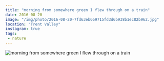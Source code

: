 ```yaml
---
title: "morning from somewhere green I flew through on a train"
date: 2016-08-20
image: "/img/photo/2016-08-20-7fd63eb669715fd3d6b938b1ec82b962.jpg"
location: "Trent Valley"
instagram: true
tags:
 - nature
---
```


![morning from somewhere green I flew through on a train](/img/photo/2016-08-20-7fd63eb669715fd3d6b938b1ec82b962.jpg)
